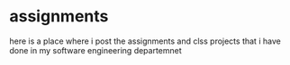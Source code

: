 # assignments
here is a place where i post the assignments and clss projects that i have done in my software engineering departemnet
